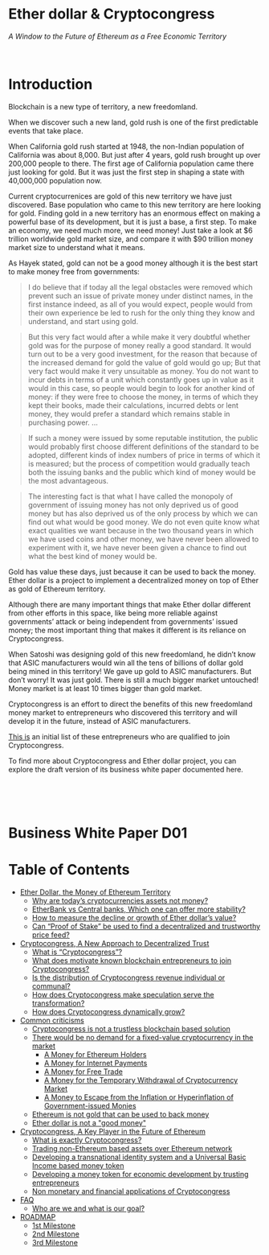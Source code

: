 # Ether dollar & Cryptocongress
*A Window to the Future of Ethereum as a Free Economic Territory*

&nbsp;


# Introduction


Blockchain is a new type of territory, a new freedomland.

When we discover such a new land, gold rush is one of the first predictable events that take place.

When California gold rush started at 1948, the non-Indian population of California was about 8,000. But just after 4 years, gold rush brought up over 200,000 people to there. The first age of California population came there just looking for gold. But it was just the first step in shaping a state with 40,000,000 population now.

Current cryptocurrenices are gold of this new territory we have just discovered. Base population who came to this new territory are here looking for gold. Finding gold in a new territory has an enormous effect on making a powerful base of its development, but it is just a base, a first step. To make an economy, we need much more, we need money! Just take a look at $6 trillion worldwide gold market size, and compare it with $90 trillion money market size to understand what it means.

As Hayek stated, gold can not be a good money although it is the best start to make money free from governments:

> I do believe that if today all the legal obstacles were removed which prevent such an issue of private money under distinct names, in the first instance indeed, as all of you would expect, people would from their own experience be led to rush for the only thing they know and understand, and start using gold.

> But this very fact would after a while make it very doubtful whether gold was for the purpose of money really a good standard. It would turn out to be a very good investment, for the reason that because of the increased demand for gold the value of gold would go up; But that very fact would make it very unsuitable as money. You do not want to incur debts in terms of a unit which constantly goes up in value as it would in this case, so people would begin to look for another kind of money: if they were free to choose the money, in terms of which they kept their books, made their calculations, incurred debts or lent money, they would prefer a standard which remains stable in purchasing power. ...

> If such a money were issued by some reputable institution, the public would probably first choose different definitions of the standard to be adopted, different kinds of index numbers of price in terms of which it is measured; but the process of competition would gradually teach both the issuing banks and the public which kind of money would be the most advantageous.

> The interesting fact is that what I have called the monopoly of government of issuing money has not only deprived us of good money but has also deprived us of the only process by which we can find out what would be good money. We do not even quite know what exact qualities we want because in the two thousand years in which we have used coins and other money, we have never been allowed to experiment with it, we have never been given a chance to find out what the best kind of money would be.

Gold has value these days, just because it can be used to back the money. Ether dollar is a project to implement a decentralized money on top of  Ether as gold of Ethereum territory.

Although there are many important things that make Ether dollar different from other efforts in this space, like being more reliable against governments’ attack or being independent from governments’ issued money; the most important thing that makes it different is its reliance on Cryptocongress.

When Satoshi was designing gold of this new freedomland, he didn’t know that ASIC manufacturers would win all the tens of billions of dollar gold being mined in this territory! We gave up gold to ASIC manufacturers. But don’t worry! It was just gold. There is still a much bigger market untouched! Money market is at least 10 times bigger than gold market.

Cryptocongress is an effort to direct the benefits of this new freedomland money market to entrepreneurs who discovered this territory and will develop it in the future, instead of ASIC manufacturers.

[This is](https://github.com/cryptocongress/members/blob/master/members.csv) an initial list of these entrepreneurs who are qualified to join Cryptocongress.

To find more about Cryptocongress and Ether dollar project, you can explore the draft version of its business white paper documented here.


&nbsp;

&nbsp;

# Business White Paper D01

Table of Contents
=================

   * [Ether Dollar, the Money of Ethereum Territory](https://github.com/cryptocongress/documents/wiki#ether-dollar-the-money-of-ethereum-territory)
      * [Why are today’s cryptocurrencies  assets not money?](https://github.com/cryptocongress/documents/wiki#why-are-todays-cryptocurrencies--assets-not-money)
      * [EtherBank vs Central banks, Which one can offer more stability?](https://github.com/cryptocongress/documents/wiki#etherbank-vs-central-banks-which-one-can-offer-more-stability)
      * [How to measure the decline or growth of Ether dollar’s value?](https://github.com/cryptocongress/documents/wiki#how-to-measure-the-decline-or-growth-of-ether-dollars-value)
      * [Can “Proof of Stake” be used to find a decentralized and trustworthy price feed?](https://github.com/cryptocongress/documents/wiki#can-proof-of-stake-be-used-to-find-a-decentralized-and-trustworthy-price-feed)
   * [Cryptocongress, A New Approach to Decentralized Trust](https://github.com/cryptocongress/documents/wiki#cryptocongress-a-new-approach-to-decentralized-trust)
      * [What is “Cryptocongress”?](https://github.com/cryptocongress/documents/wiki#what-is-cryptocongress)
      * [What does motivate known blockchain entrepreneurs to join Cryptocongress?](https://github.com/cryptocongress/documents/wiki#what-does-motivate-known-blockchain-entrepreneurs-to-join-cryptocongress)
      * [Is the distribution of Cryptocongress revenue individual or communal?](https://github.com/cryptocongress/documents/wiki#is-the-distribution-of-cryptocongress-revenue-individual-or-communal)
      * [How does Cryptocongress make speculation serve the transformation?](https://github.com/cryptocongress/documents/wiki#how-does-cryptocongress-make-speculation-serve-the-transformation)
      * [How does Cryptocongress dynamically grow?](https://github.com/cryptocongress/documents/wiki#how-does-cryptocongress-dynamically-grow)
   * [Common criticisms](https://github.com/cryptocongress/documents/wiki#common-criticisms)
      * [Cryptocongress is not a trustless blockchain based solution](https://github.com/cryptocongress/documents/wiki#cryptocongress-is-not-a-trustless-blockchain-based-solution)
      * [There would be no demand for a fixed-value cryptocurrency in the market](https://github.com/cryptocongress/documents/wiki#there-would-be-no-demand-for-a-fixed-value-cryptocurrency-in-the-market)
         * [A Money for Ethereum Holders](https://github.com/cryptocongress/documents/wiki#a-money-for-ethereum-holders)
         * [A Money for Internet Payments](https://github.com/cryptocongress/documents/wiki#a-money-for-internet-payments)
         * [A Money for Free Trade](https://github.com/cryptocongress/documents/wiki#a-money-for-free-trade)
         * [A Money for the Temporary Withdrawal of Cryptocurrency Market](https://github.com/cryptocongress/documents/wiki#a-money-for-the-temporary-withdrawal-of-cryptocurrency-market)
         * [A Money to Escape from the Inflation or Hyperinflation of Government-issued Monies](https://github.com/cryptocongress/documents/wiki#a-money-to-escape-from-the-inflation-or-hyperinflation-of-government-issued-monies)
      * [Ethereum is not gold that can be used to back money](https://github.com/cryptocongress/documents/wiki#ethereum-is-not-gold-that-can-be-used-to-back-money)
      * [Ether dollar is not a "good money"](https://github.com/cryptocongress/documents/wiki#ether-dollar-is-not-a-good-money)
   * [Cryptocongress, A Key Player in the Future of Ethereum](https://github.com/cryptocongress/documents/wiki#cryptocongress-a-key-player-in-the-future-of-ethereum)
      * [What is exactly Cryptocongress?](https://github.com/cryptocongress/documents/wiki#what-is-exactly-cryptocongress)
      * [Trading non-Ethereum based assets over Ethereum network](https://github.com/cryptocongress/documents/wiki#trading-non-ethereum-based-assets-over-ethereum-network)
      * [Developing a transnational identity system and a Universal Basic Income based money token](https://github.com/cryptocongress/documents/wiki#developing-a-transnational-identity-system-and-a-universal-basic-income-based-money-token)
      * [Developing a money token for economic development by trusting entrepreneurs](https://github.com/cryptocongress/documents/wiki#developing-a-money-token-for-economic-development-by-trusting-entrepreneurs)
      * [Non monetary and financial applications of Cryptocongress](https://github.com/cryptocongress/documents/wiki#non-monetary-and-financial-applications-of-cryptocongress)
   * [FAQ](https://github.com/cryptocongress/documents/wiki#faq)
      * [Who are we and what is our goal?](https://github.com/cryptocongress/documents/wiki#who-are-we-and-what-is-our-goal)
   * [ROADMAP](https://github.com/cryptocongress/documents/wiki#roadmap)
      * [1st Milestone](https://github.com/cryptocongress/documents/wiki#1st-milestone)
      * [2nd Milestone](https://github.com/cryptocongress/documents/wiki#2nd-milestone)
      * [3rd Milestone](https://github.com/cryptocongress/documents/wiki#3rd-milestone)

